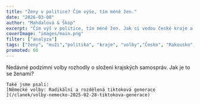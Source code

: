 ```yaml
---
title: "Ženy v politice? Čím výše, tím méně žen."  
date: "2026-03-08"  
author: "Mahdalová & Škop"  
excerpt: "Čím výš v politice, tím méně žen. Jak si vedou české kraje a proč jinde mají žen ve vedení víc?"  
coverImage: "images/main.png"  
filter: ["analýza"]  
tags: ["ženy", "muži","politika", "kraje", "volby","Česko", "Rakousko", "Německo"]  
promoted: 60
---
```

Nedávné podzimní volby rozhodly o složení krajských samospráv. Jak je to se ženami?

<ScrollyTelling yamlFile="scrollytelling.yaml" />

```box
Také jsme psali:
[Německé volby: Radikální a rozdělená tiktoková generace
](/clanek/volby-nemecko-2025-02-28-tiktokova-generace)
```